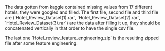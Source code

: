 <p>The data gotten from kaggle contained missing values from 17 different hotels, they were googled and filled. The first file, second file and third file are (`Hotel_Review_Dataset(1).rar`,  `Hotel_Review_Dataset(2).rar`, `Hotel_Review_Dataset(3).rar`) are the data after filling it up, they should be concatenated vertically in that order to have the single csv file.</p>

<p>The last one `Hotel_review_feature_engineering.zip` is the resulting zipped file after some feature engineering.</p>